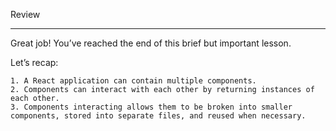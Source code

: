 Review

---

Great job! You’ve reached the end of this brief but important lesson.

Let’s recap:

    1. A React application can contain multiple components.
    2. Components can interact with each other by returning instances of each other.
    3. Components interacting allows them to be broken into smaller components, stored into separate files, and reused when necessary.
